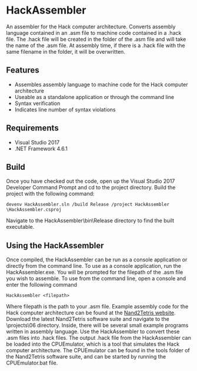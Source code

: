 # HackAssembler

An assembler for the Hack computer architecture. Converts assembly language 
contained in an .asm file to machine code contained in a .hack file. The .hack 
file will be created in the folder of the .asm file and will take the name of
the .asm file. At assembly time, if there is a .hack file with the same filename
in the folder, it will be overwritten.

## Features

* Assembles assembly language to machine code for the Hack computer architecture
* Useable as a standalone application or through the command line
* Syntax verification
* Indicates line number of syntax violations

## Requirements

* Visual Studio 2017
* .NET Framework 4.6.1

## Build

Once you have checked out the code, open up the Visual Studio 2017 Developer 
Command Prompt and cd to the project directory. Build the project with the 
following command:

```
devenv HackAssembler.sln /build Release /project HackAssembler
\HackAssembler.csproj
```

Navigate to the HackAssembler\bin\Release directory to find the built 
executable.

## Using the HackAssembler

Once compiled, the HackAssembler can be run as a console application or directly 
from the command line. To use as a console application, run the 
HackAssembler.exe. You will be prompted for the filepath of the .asm file you 
wish to assemble. To use from the command line, open a console and enter the 
following command

```
HackAssembler <filepath>
```

Where filepath is the path to your .asm file. Example assembly code for the Hack computer architecture can be 
found at the [Nand2Tetris website](http://www.nand2tetris.org/software.php). 
Download the latest Nand2Tetris software suite and navigate to the \projects\06 
directory. Inside, there will be several small example programs written in 
assembly language. Use the HackAssembler to convert these .asm files into .hack 
files. The output .hack file from the HackAssembler can be loaded into the 
CPUEmulator, which is a tool that simulates the Hack computer architecture. The 
CPUEmulator can be found in the tools folder of the Nand2Tetris software suite, 
and can be started by running the CPUEmulator.bat file.
